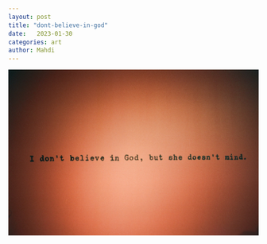 ```yaml
---
layout: post
title: "dont-believe-in-god"
date:   2023-01-30
categories: art
author: Mahdi
---
```


![dont-believe-in-god](/img/arts/nikon-fm/dont-believe-in-god.jpg)

